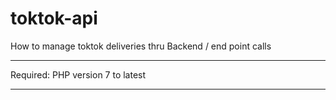 # toktok-api
How to manage toktok deliveries thru Backend / end point calls

*******************
Required: PHP version 7 to latest
*******************

